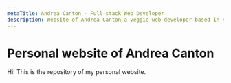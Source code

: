 ```yaml
---
metaTitle: Andrea Canton - Full-stack Web Developer
description: Website of Andrea Canton a veggie web developer based in Verona
---
```


# Personal website of Andrea Canton

Hi! This is the repository of my personal website.
